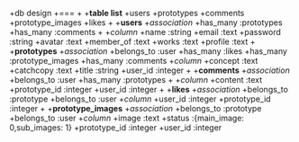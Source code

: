 +db design
+===
+
+**table list**
+users
+prototypes
+comments
+prototype_images
+likes
+
+**users**
+*association*
+has_many :prototypes
+has_many :comments
+
+*column*
+name :string
+email :text
+password :string
+avatar :text
+member_of :text
+works :text
+profile :text
+
+**prototypes**
+*association*
+belongs_to :user
+has_many :likes
+has_many :prototype_images
+has_many :comments
+*column*
+concept :text
+catchcopy :text
+title :string
+user_id :integer
+
+**comments**
+*association*
+belongs_to :user
+has_many :prototypes
+
+*column*
+content :text
+prototype_id :integer
+user_id :integer
+
+**likes**
+*association*
+belongs_to :prototype
+belongs_to :user
+*column*
+user_id :integer
+prototype_id :integer
+
+**prototype_images**
+*association*
+belongs_to :prototype
+belongs_to :user
+*column*
+image :text
+status :{main_image: 0,sub_images: 1}
+prototype_id :integer
+user_id :integer

